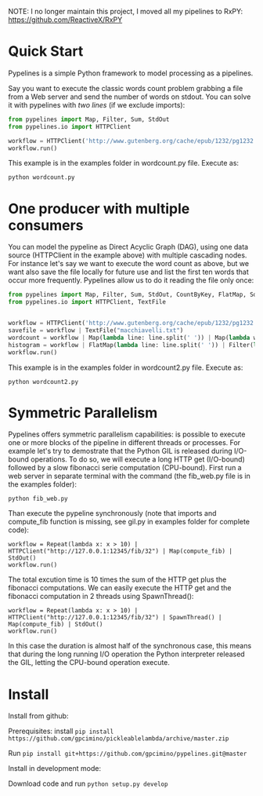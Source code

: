 NOTE: I no longer maintain this project, I moved all my pipelines to RxPY: https://github.com/ReactiveX/RxPY

Quick Start
===========

Pypelines is a simple Python framework to model processing as a pipelines. 

Say you want to execute the classic words count problem grabbing a file from a Web server and send the number of words on stdout. 
You can solve it with pypelines with *two lines* (if we exclude imports):


```python
from pypelines import Map, Filter, Sum, StdOut
from pypelines.io import HTTPClient

workflow = HTTPClient('http://www.gutenberg.org/cache/epub/1232/pg1232.txt', readlines=True) | Filter(lambda line: line != "") | Map(lambda line: line.split(' ')) | Map(lambda words: len(words))  | Sum() | StdOut()
workflow.run()
```

This example is in the examples folder in wordcount.py file. Execute as:

```
python wordcount.py
```

One producer with multiple consumers
====================================
You can model the pypeline as Direct Acyclic Graph (DAG), using one data source (HTTPClient in the example above) with multiple cascading nodes.
For instance let's say we want to execute the word count as above, but we want also save the file locally for future use and list the first ten words that occur more frequently.
Pypelines allow us to do it reading the file only once:

```python
from pypelines import Map, Filter, Sum, StdOut, CountByKey, FlatMap, Sort, Head
from pypelines.io import HTTPClient, TextFile


workflow = HTTPClient('http://www.gutenberg.org/cache/epub/1232/pg1232.txt', readlines=True) | Filter(lambda line: line != "")
savefile = workflow | TextFile("macchiavelli.txt")
wordcount = workflow | Map(lambda line: line.split(' ')) | Map(lambda words: len(words))  | Sum() | StdOut()
histogram = workflow | FlatMap(lambda line: line.split(' ')) | Filter(lambda word: word != "") | Map(lambda word: (word, 1)) | CountByKey() | Sort(key_func=lambda data: data[1], reverse=True) | Head(10) | StdOut()
workflow.run()
```

This example is in the examples folder in wordcount2.py file. Execute as:

```
python wordcount2.py
```

Symmetric Parallelism
=====================
Pypelines offers symmetric parallelism capabilities: is possible to execute one or more blocks of
the pipeline in different threads or processes. 
For example let's try to demostrate that the Python GIL is released during I/O-bound operations.
To do so, we will execute a long HTTP get (I/O-bound) followed by a slow fibonacci serie computation (CPU-bound).
First run a web server in separate terminal with the command (the fib_web.py file is in the examples folder):

```
python fib_web.py
```

Than execute the pypeline synchronously (note that imports and compute_fib function is missing, see gil.py in examples folder for complete code):

```
workflow = Repeat(lambda x: x > 10) | HTTPClient("http://127.0.0.1:12345/fib/32") | Map(compute_fib) | StdOut()
workflow.run()
```

The total excution time is 10 times the sum of the HTTP get plus the fibonacci computations.
We can easily execute the HTTP get and the fibonacci computation in 2 threads using SpawnThread():

```
workflow = Repeat(lambda x: x > 10) | HTTPClient("http://127.0.0.1:12345/fib/32") | SpawnThread() |  Map(compute_fib) | StdOut()
workflow.run()
```

In this case the duration is almost half of the synchronous case, this means that during the long running I/O operation the Python interpreter released the GIL, letting the CPU-bound operation execute.



Install
========

Install from github:

Prerequisites: install `pip install https://github.com/gpcimino/pickleablelambda/archive/master.zip`


Run `pip install git+https://github.com/gpcimino/pypelines.git@master`

Install in development mode:

Download code and run `python setup.py develop`

